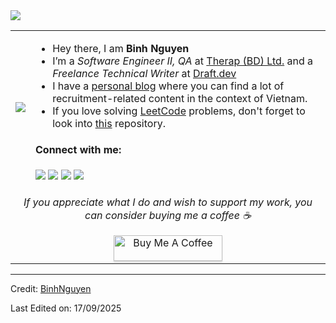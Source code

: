   <img src="https://gpvc.arturio.dev/Tahanima">
<table>
  <tbody><tr>
    <td><img src="https://tenor.com/qEtuJjaaDHk.gif"></td>
    <td>
      <ul>
        <li>Hey there, I am <strong>Binh Nguyen</strong></li>
        <li>I’m a <em>Software Engineer II, QA</em> at <a href="https://therapbd.com/">Therap (BD) Ltd.</a> and a <em>Freelance Technical Writer</em> at  <a href="https://draft.dev/">Draft.dev</a></li>
        <li>I have a <a href="https://tahanima.github.io/">personal blog</a> where you can find a lot of recruitment-related content in the context of Vietnam.</li>
        <li>If you love solving <a href="https://leetcode.com/">LeetCode</a> problems, don't forget to look into <a href="https://github.com/Tahanima/leetcode-solution-curation">this</a> repository.</li>
      </ul>
      <h4>Connect with me:</h4>
      <a href="mailto:binhsp1312@gmail.com"><img src="https://img.icons8.com/dusk/40/000000/new-post.png"></a>
      <a href="https://tahanima.github.io/"><img src="https://img.icons8.com/dusk/40/000000/internet--v1.png"></a>
      <a href="https://twitter.com/TahanimaC"><img src="https://img.icons8.com/dusk/40/000000/twitter.png"></a>
      <a href="https://www.linkedin.com/in/tahanima-chowdhury/"><img src="https://img.icons8.com/dusk/40/000000/linkedin.png"></a>
    </td>
  </tr>
  <tr>
    <td align="center" colspan="2">
      <p><i>If you appreciate what I do and wish to support my work, you can consider buying me a coffee ☕</i></p>
      <a href="https://www.buymeacoffee.com/tahanima" target="_blank"><img src="https://www.buymeacoffee.com/assets/img/custom_images/orange_img.png" alt="Buy Me A Coffee" style="height: 41px !important;width: 174px !important;box-shadow: 0px 3px 2px 0px rgba(190, 190, 190, 0.5) !important;-webkit-box-shadow: 0px 3px 2px 0px rgba(190, 190, 190, 0.5) !important;"></a>
    </td>
  </tr>
</tbody></table>
<hr>
<p>Credit: <a href="https://github.com/helioadev">BinhNguyen</a></p>
<p>Last Edited on: 17/09/2025</p> 
